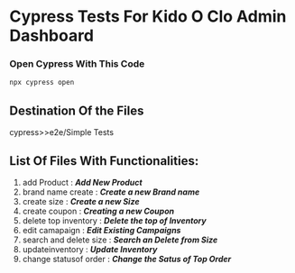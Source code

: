 # Cypress Tests For Kido O Clo Admin Dashboard
### Open Cypress With This Code
```bash
npx cypress open
```
## Destination Of the Files
cypress>>e2e/Simple Tests

## List Of Files With Functionalities:
1. add Product : ***Add New Product*** 
2. brand name create : ***Create a new Brand name***
3. create size : ***Create a new Size***
4. create coupon : ***Creating a new Coupon***
5. delete top inventory : ***Delete the top of Inventory***
6. edit camapaign : ***Edit Existing Campaigns***
7. search and delete size : ***Search an Delete from Size***
8. updateinventory : ***Update Inventory***
9. change statusof order : ***Change the Satus of Top Order***


